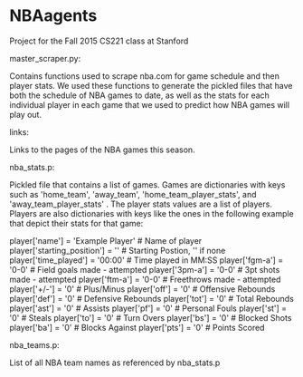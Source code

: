 # NBAagents
Project for the Fall 2015 CS221 class at Stanford

master_scraper.py:

Contains functions used to scrape nba.com for game schedule and then player stats.
We used these functions to generate the pickled files that have both the schedule
of NBA games to date, as well as the stats for each individual player in each game
that we used to predict how NBA games will play out.

links:

Links to the pages of the NBA games this season.

nba_stats.p:

Pickled file that contains a list of games. Games are dictionaries with keys such
as 'home_team', 'away_team', 'home_team_player_stats', and 'away_team_player_stats'
. The player stats values are a list of players. Players are also dictionaries with
keys like the ones in the following example that depict their stats for that game:

player['name'] = 'Example Player'	# Name of player
player['starting_position'] = ''	# Starting Postion, '' if none
player['time_played'] = '00:00'		# Time played in MM:SS
player['fgm-a'] = '0-0'				# Field goals made - attempted
player['3pm-a'] = '0-0'				# 3pt shots made - attempted
player['ftm-a'] = '0-0'				# Freethrows made - attempted
player['+/-'] = '0'					# Plus/Minus
player['off'] = '0'					# Offensive Rebounds
player['def'] = '0'					# Defensive Rebounds
player['tot'] = '0'					# Total Rebounds
player['ast'] = '0'					# Assists
player['pf'] = '0'					# Personal Fouls
player['st'] = '0'					# Steals
player['to'] = '0'					# Turn Overs
player['bs'] = '0'					# Blocked Shots
player['ba'] = '0'					# Blocks Against
player['pts'] = '0'					# Points Scored

nba_teams.p:

List of all NBA team names as referenced by nba_stats.p